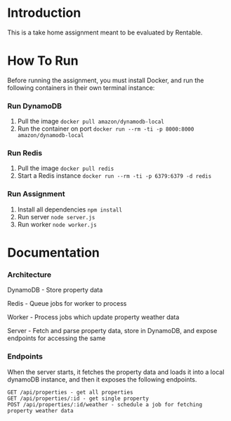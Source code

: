 # Introduction
This is a take home assignment meant to be evaluated by Rentable.

# How To Run
Before running the assignment, you must install Docker, 
and run the following containers in their own terminal instance:

### Run DynamoDB
1. Pull the image `docker pull amazon/dynamodb-local`
2. Run the container on port `docker run --rm -ti -p 8000:8000 amazon/dynamodb-local`

### Run Redis
1. Pull the image `docker pull redis`
2. Start a Redis instance `docker run --rm -ti -p 6379:6379 -d redis`

### Run Assignment
1) Install all dependencies `npm install`
2) Run server `node server.js`
3) Run worker `node worker.js`

# Documentation

### Architecture
DynamoDB - Store property data

Redis - Queue jobs for worker to process

Worker - Process jobs which update property weather data

Server - Fetch and parse property data, store in DynamoDB, and
expose endpoints for accessing the same

### Endpoints

When the server starts, it fetches the property data and loads it into
a local dynamoDB instance, and then it exposes the following endpoints.

```
GET /api/properties - get all properties 
GET /api/properties/:id - get single property
POST /api/properties/:id/weather - schedule a job for fetching property weather data
```

